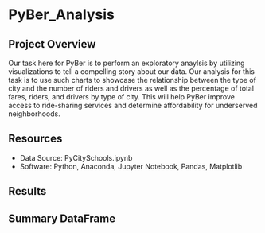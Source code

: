 # PyBer_Analysis
## Project Overview
Our task here for PyBer is to perform an exploratory anaylsis by utilizing visualizations to tell a compelling story about our data. Our analysis for this task is to use such charts to showcase the relationship between the type of city and the number of riders and drivers as well as the percentage of total fares, riders, and drivers by type of city. This will help PyBer improve access to ride-sharing services and determine affordability for underserved neighborhoods. 

## Resources
- Data Source: PyCitySchools.ipynb 
- Software: Python, Anaconda, Jupyter Notebook, Pandas, Matplotlib

## Results
## Summary DataFrame
